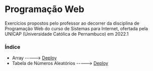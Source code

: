 # Programação Web

Exercícios propostos pelo professor ao decorrer da disciplina de Programação Web do curso de Sistemas para Internet, ofertada pela UNICAP (Universidade Católica de Pernambuco) em 2022.1

### Índice

- Array -----> [Deploy](https://pw-exercicio-array.surge.sh/)
- Tabela de Números Aleatórios -----> [Deploy](pw-exercicio-tabela-num.surge.sh)
